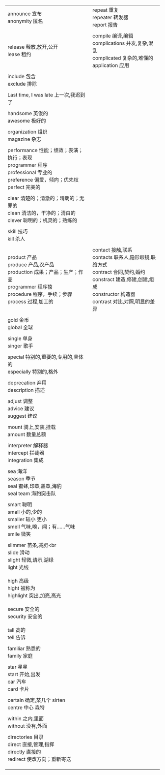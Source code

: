 |                                                              |                                                              |
| ------------------------------------------------------------ | ------------------------------------------------------------ |
| announce 宣布<br />anonymity 匿名                            | repeat 重复<br/>repeater 转发器<br/>report 报告              |
|                                                              |                                                              |
| release 释放,放开,公开<br />lease 租约                       | compile 编译,编辑<br/>complications 并发,复杂,混乱<br/>complicated   复杂的,难懂的<br/> application 应用 |
|                                                              |                                                              |
| include 包含<br />exclude 排除                               |                                                              |
|                                                              |                                                              |
| Last time, I was late 上一次,我迟到了                        |                                                              |
|                                                              |                                                              |
| handsome 英俊的<br />awesome 极好的                          |                                                              |
|                                                              |                                                              |
| organization 组织<br />magazine 杂志                         |                                                              |
|                                                              |                                                              |
| performance 性能；绩效；表演；执行；表现<br />programmer 程序<br />professional 专业的<br />preference 偏爱，倾向；优先权<br />perfect 完美的<br /> |                                                              |
|                                                              |                                                              |
| clear 清楚的；清澈的；晴朗的；无罪的<br />clean 清洁的，干净的；清白的<br />clever 聪明的；机灵的；熟练的 |                                                              |
|                                                              |                                                              |
| skill 技巧<br />kill 杀人                                    |                                                              |
|                                                              |                                                              |
| product 产品<br />produce 产品,农产品<br />production 成果；产品；生产；作品<br />programmer 程序猿<br/>procedure  程序，手续；步骤<br/>process 过程,加工的 | contact  接触,联系<br/>contacts 联系人,隐形眼镜,联络方式<br/>contract 合同,契约,婚约  <br/>constract 建造,修建,创建,组成 <br/>constructor 构造器<br/>contrast 对比,对照,明显的差异 |
|                                                              |                                                              |
| gold 金币<br/>global 全球                                    |                                                              |
|                                                              |                                                              |
| single 单身<br />singer 歌手                                 |                                                              |
|                                                              |                                                              |
| special 特别的,重要的,专用的,具体的<br />especially 特别的,格外 |                                                              |
|                                                              |                                                              |
| deprecation 弃用<br />description 描述                       |                                                              |
|                                                              |                                                              |
| adjust 调整<br/>advice 建议<br/>suggest 建议                 |                                                              |
|                                                              |                                                              |
| mount 骑上,安装,挂载<br />amount 数量总额                    |                                                              |
|                                                              |                                                              |
| interpreter  解释器 <br/>intercept 拦截器<br />integration 集成 |                                                              |
|                                                              |                                                              |
| sea 海洋<br/>season 季节<br/>seal 蜜蜂,印章,盖章,海豹<br/>seal team 海豹突击队 |                                                              |
|                                                              |                                                              |
| smart 聪明<br/>small  小的,少的<br/>smaller 较小 更小<br/>smell 气味,嗅，闻；有……气味<br/>smile 微笑 |                                                              |
|                                                              |                                                              |
| slimmer 苗条,减肥<br<br />slide 滑动<br/>slight 轻微,请示,湖绿<br/>light 光线<br/><br/>high 高级<br/>hight 被称为<br/>highlight 突出,加亮,高光<br/><br/>secure 安全的<br/>security 安全的<br/><br/>tall 高的<br/>tell 告诉 |                                                              |
|                                                              |                                                              |
| familiar 熟悉的<br/>family   家庭                            |                                                              |
|                                                              |                                                              |
| star 星星<br/>start 开始,出发<br />car 汽车<br />card 卡片   |                                                              |
|                                                              |                                                              |
| certain 确定,某几个   sirten<br/>centre 中心 森特            |                                                              |
|                                                              |                                                              |
| within  之内,里面<br/>without 没有,外面                      |                                                              |
|                                                              |                                                              |
| directories 目录<br />direct 直接,管理,指挥<br/>directly 直接的<br />redirect 使改方向；重新寄送 |                                                              |
|                                                              |                                                              |
|                                                              |                                                              |
|                                                              |                                                              |

